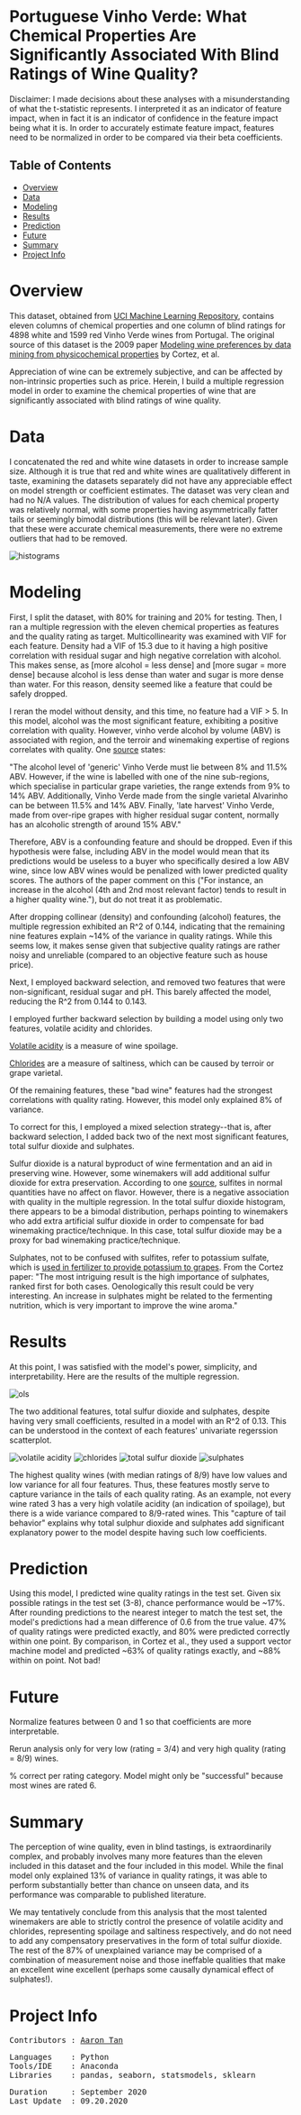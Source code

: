 # Portuguese Vinho Verde: What Chemical Properties Are Significantly Associated With Blind Ratings of Wine Quality?
 
Disclaimer: I made decisions about these analyses with a misunderstanding of what the t-statistic represents. I interpreted it as an indicator of feature impact, when in fact it is an indicator of confidence in the feature impact being what it is. In order to accurately estimate feature impact, features need to be normalized in order to be compared via their beta coefficients.

## Table of Contents
* [Overview](#overview)
* [Data](#data)
* [Modeling](#modeling)
* [Results](#results)
* [Prediction](#prediction)
* [Future](#future)
* [Summary](#summary)
* [Project Info](#project-info)

Overview
=
This dataset, obtained from [UCI Machine Learning Repository](https://archive.ics.uci.edu/ml/datasets/Wine+Quality), contains eleven columns of chemical properties and one column of blind ratings for 4898 white and 1599 red Vinho Verde wines from Portugal. The original source of this dataset is the 2009 paper [Modeling wine preferences by data mining from physicochemical properties](https://www.sciencedirect.com/science/article/abs/pii/S0167923609001377?via%3Dihub) by Cortez, et al.

Appreciation of wine can be extremely subjective, and can be affected by non-intrinsic properties such as price. Herein, I build a multiple regression model in order to examine the chemical properties of wine that are significantly associated with blind ratings of wine quality.

Data
=
I concatenated the red and white wine datasets in order to increase sample size. Although it is true that red and white wines are qualitatively different in taste, examining the datasets separately did not have any appreciable effect on model strength or coefficient estimates. The dataset was very clean and had no N/A values. The distribution of values for each chemical property was relatively normal, with some properties having asymmetrically fatter tails or seemingly bimodal distributions (this will be relevant later). Given that these were accurate chemical measurements, there were no extreme outliers that had to be removed.

![histograms](images/all_histograms.png)

Modeling
=
First, I split the dataset, with 80% for training and 20% for testing. Then, I ran a multiple regression with the eleven chemical properties as features and the quality rating as target. Multicollinearity was examined with VIF for each feature. Density had a VIF of 15.3 due to it having a high positive correlation with residual sugar and high negative correlation with alcohol. This makes sense, as [more alcohol = less dense] and [more sugar = more dense] because alcohol is less dense than water and sugar is more dense than water. For this reason, density seemed like a feature that could be safely dropped. 

I reran the model without density, and this time, no feature had a VIF > 5. In this model, alcohol was the most significant feature, exhibiting a positive correlation with quality. However, vinho verde alcohol by volume (ABV) is associated with region, and the terroir and winemaking expertise of regions correlates with quality. One [source](https://www.alcoholprofessor.com/blog-posts/blog/2014/04/23/vinho-verde-a-splash-of-summer-vinous-joy) states:

"The alcohol level of 'generic' Vinho Verde must lie between 8% and 11.5% ABV. However, if the wine is labelled with one of the nine sub-regions, which specialise in particular grape varieties, the range extends from 9% to 14% ABV. Additionally, Vinho Verde made from the single varietal Alvarinho can be between 11.5% and 14% ABV. Finally, 'late harvest' Vinho Verde, made from over-ripe grapes with higher residual sugar content, normally has an alcoholic strength of around 15% ABV."

Therefore, ABV is a confounding feature and should be dropped. Even if this hypothesis were false, including ABV in the model would mean that its predictions would be useless to a buyer who specifically desired a low ABV wine, since low ABV wines would be penalized with lower predicted quality scores. The authors of the paper comment on this ("For instance, an increase in the alcohol (4th and 2nd most relevant factor) tends to result in a higher quality wine."), but do not treat it as problematic.

After dropping collinear (density) and confounding (alcohol) features, the multiple regression exhibited an R^2 of 0.144, indicating that the remaining nine features explain ~14% of the variance in quality ratings. While this seems low, it makes sense given that subjective quality ratings are rather noisy and unreliable (compared to an objective feature such as house price). 

Next, I employed backward selection, and removed two features that were non-significant, residual sugar and pH. This barely affected the model, reducing the R^2 from 0.144 to 0.143. 

I employed further backward selection by building a model using only two features, volatile acidity and chlorides. 

[Volatile acidity](https://winemakermag.com/article/676-the-perils-of-volatile-acidity) is a measure of wine spoilage. 

[Chlorides](https://www.scielo.br/scielo.php?script=sci_arttext&pid=S0101-20612015000100095) are a measure of saltiness, which can be caused by terroir or grape varietal. 

Of the remaining features, these "bad wine" features had the strongest correlations with quality rating. However, this model only explained 8% of variance.

To correct for this, I employed a mixed selection strategy--that is, after backward selection, I added back two of the next most significant features, total sulfur dioxide and sulphates. 

Sulfur dioxide is a natural byproduct of wine fermentation and an aid in preserving wine. However, some winemakers will add additional sulfur dioxide for extra preservation. According to one [source](https://learn.winecoolerdirect.com/wine-sulfites/), sulfites in normal quantities have no affect on flavor. However, there is a negative association with quality in the multiple regression. In the total sulfur dioxide histogram, there appears to be a bimodal distribution, perhaps pointing to winemakers who add extra artificial sulfur dioxide in order to compensate for bad winemaking practice/technique. In this case, total sulfur dioxide may be a proxy for bad winemaking practice/technique. 

Sulphates, not to be confused with sulfites, refer to potassium sulfate, which is [used in fertilizer to provide potassium to grapes](https://grapesandwine.cals.cornell.edu/newsletters/appellation-cornell/2018-newsletters/issue-33-may-2018-0/grapes-101/). From the Cortez paper: "The most intriguing result is the high importance of sulphates, ranked first for both cases. Oenologically this result could be very interesting. An increase in sulphates might be related to the fermenting nutrition, which is very important to improve the wine aroma." 

Results
=
At this point, I was satisfied with the model's power, simplicity, and interpretability. Here are the results of the multiple regression.

![ols](images/ols.png)

The two additional features, total sulfur dioxide and sulphates, despite having very small coefficients, resulted in a model with an R^2 of 0.13. This can be understood in the context of each features' univariate regerssion scatterplot.

![volatile acidity](images/corr_volatile%20acidity.png) ![chlorides](images/corr_chlorides.png) ![total sulfur dioxide](images/corr_total%20sulfur%20dioxide.png) ![sulphates](images/corr_sulphates.png)

The highest quality wines (with median ratings of 8/9) have low values and low variance for all four features. Thus, these features mostly serve to capture variance in the tails of each quality rating. As an example, not every wine rated 3 has a very high volatile acidity (an indication of spoilage), but there is a wide variance compared to 8/9-rated wines. This "capture of tail behavior" explains why total sulphur dioxide and sulphates add significant explanatory power to the model despite having such low coefficients.

Prediction
=
Using this model, I predicted wine quality ratings in the test set. Given six possible ratings in the test set (3-8), chance performance would be ~17%. After rounding predictions to the nearest integer to match the test set, the model's predictions had a mean difference of 0.6 from the true value. 47% of quality ratings were predicted exactly, and 80% were predicted correctly within one point. By comparison, in Cortez et al., they used a support vector machine model and predicted ~63% of quality ratings exactly, and ~88% within on point. Not bad!

Future
=
Normalize features between 0 and 1 so that coefficients are more interpretable.

Rerun analysis only for very low (rating = 3/4) and very high quality (rating = 8/9) wines.

% correct per rating category. Model might only be "successful" because most wines are rated 6.

Summary
=
The perception of wine quality, even in blind tastings, is extraordinarily complex, and probably involves many more features than the eleven included in this dataset and the four included in this model. While the final model only explained 13% of variance in quality ratings, it was able to perform substantially better than chance on unseen data, and its performance was comparable to published literature. 

We may tentatively conclude from this analysis that the most talented winemakers are able to strictly control the presence of volatile acidity and chlorides, representing spoilage and saltiness respectively, and do not need to add any compensatory preservatives in the form of total sulfur dioxide. The rest of the 87% of unexplained variance may be comprised of a combination of measurement noise and those ineffable qualities that make an excellent wine excellent (perhaps some causally dynamical effect of sulphates!).

Project Info
=
<pre>
Contributors : <a href=https://github.com/aarondzt>Aaron Tan</a>
</pre>

<pre>
Languages    : Python
Tools/IDE    : Anaconda
Libraries    : pandas, seaborn, statsmodels, sklearn
</pre>

<pre>
Duration     : September 2020
Last Update  : 09.20.2020
</pre>
